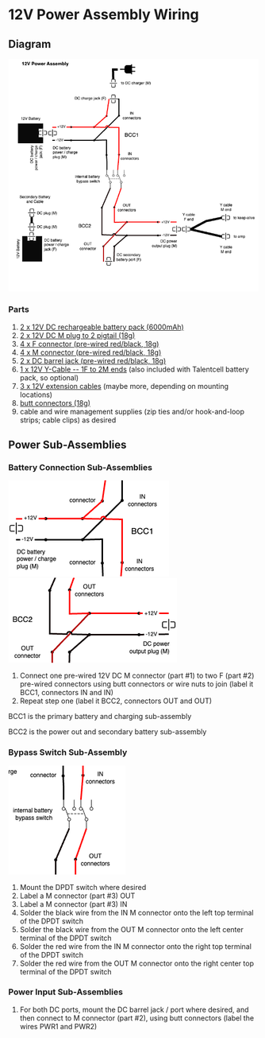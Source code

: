# 12V Power Assembly Wiring

## Diagram

![12V Power Assembly Wiring Diagram](12V%20Power%20Assembly.png)

### Parts

1. [2 x 12V DC rechargeable battery pack (6000mAh)](https://amzn.to/4dzqkdP)
2. [2 x 12V DC M plug to 2 pigtail (18g)](https://amzn.to/4fVek8b)
2. [4 x F connector (pre-wired red/black, 18g)](https://amzn.to/4e0jmyx)
3. [4 x M connector (pre-wired red/black, 18g)](https://amzn.to/4e0jmyx)
4. [2 x DC barrel jack (pre-wired red/black, 18g)](https://amzn.to/4dRy4ri)
5. [1 x 12V Y-Cable -- 1F to 2M ends](https://amzn.to/3MgKJsl) (also included with Talentcell battery pack, so optional)
6. [3 x 12V extension cables](https://amzn.to/3MjNKYL) (maybe more, depending on mounting locations)
8. [butt connectors (18g)](https://amzn.to/4cEEYiH)
9. cable and wire management supplies (zip ties and/or hook-and-loop strips; cable clips) as desired

## Power Sub-Assemblies

### Battery Connection Sub-Assemblies

![12V Power Assembly - BCC1 Diagram](12V%20Power%20Assembly%20-%20BCC1.png)
![12V Power Assembly - BCC2 Diagram](12V%20Power%20Assembly%20-%20BCC2.png)


1. Connect one pre-wired 12V DC M connector (part #1) to two F (part #2) pre-wired connectors 
using butt connectors or wire nuts to join (label it BCC1, connectors IN and IN)
2. Repeat step one (label it BCC2, connectors OUT and OUT)

BCC1 is the primary battery and charging sub-assembly

BCC2 is the power out and secondary battery sub-assembly

### Bypass Switch Sub-Assembly

![Bypass Switch Sub-Assembly](Bypass%20Switch%20Sub-Assembly.png)

1. Mount the DPDT switch where desired
2. Label a M connector (part #3) OUT
3. Label a M connector (part #3) IN
4. Solder the black wire from the IN M connector onto the left top terminal of the DPDT switch
5. Solder the black wire from the OUT M connector onto the left center terminal of the DPDT switch
6. Solder the red wire from the IN M connector onto the right top terminal of the DPDT switch
7. Solder the red wire from the OUT M connector onto the right center top terminal of the DPDT 
   switch

### Power Input Sub-Assemblies

1. For both DC ports, mount the DC barrel jack / port where desired, and then connect to M 
connector (part #2), using butt connectors (label the wires PWR1 and PWR2)